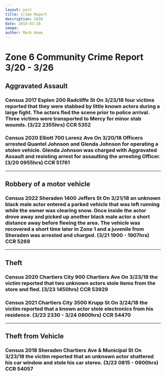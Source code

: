 ```yaml
---
layout: post
title: Crime Report
description: 2018
date: 2018-03-28
image: 
author: Mark Howe
---
```


# Zone 6 Community Crime Report 3/20 - 3/26

## Aggravated Assault

### Census 2017   Esplen   200 Radcliffe St   On 3/23/18 four victims reported that they were stabbed by little known actors during a large fight. The actors fled the scene prior to police arrival. Three victims were transported to Mercy for minor stab wounds. (3/22 2355hrs) CCR 5352

### Census 2020   Elliott   700 Lorenz Ave   On 3/20/18 Officers arrested Quantel Johnson and Glenda Johnson for operating a stolen vehicle. Glenda Johnson was charged with Aggravated Assault and resisting arrest for assaulting the arresting Officer.  (3/20 0955hrs) CCR 51761

---

## Robbery of a motor vehicle
### Census 2022   Sheraden    1400 Jeffers St   On 3/21/18 an unknown black male actor entered a parked vehicle that was left running while the owner was clearing snow. Once inside the actor drove away and picked up another black male actor a short distance away before fleeing the area. The vehicle was recovered a short time later in Zone 1 and a juvenile from Sheraden was arrested and charged.   (3/21 1900 - 1907hrs) CCR 5269

---

## Theft
### Census 2020   Chartiers City   900 Chartiers Ave  On 3/23/18 the victim reported that two unknown actors stole items from the store and fled. (3/23 1450hrs) CCR 53929
### Census 2021   Chartiers City   3500 Krupp St    On 3/24/18 the victim reported that a known actor stole electronics from his residence. (3/23 2330 - 3/24 0800hrs) CCR 54470 

---

## Theft from Vehicle
### Census 2018    Sheraden   Chartiers Ave & Municipal St   On 3/23/18 the victim reported that an unknown actor shattered his car window and stole his car stereo. (3/23 0815 - 0900hrs) CCR 54057
